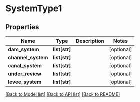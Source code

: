 # SystemType1

## Properties
Name | Type | Description | Notes
------------ | ------------- | ------------- | -------------
**dam_system** | **list[str]** |  | [optional] 
**channel_system** | **list[str]** |  | [optional] 
**canal_system** | **list[str]** |  | [optional] 
**under_review** | **list[str]** |  | [optional] 
**levee_system** | **list[str]** |  | [optional] 

[[Back to Model list]](../README.md#documentation-for-models) [[Back to API list]](../README.md#documentation-for-api-endpoints) [[Back to README]](../README.md)


